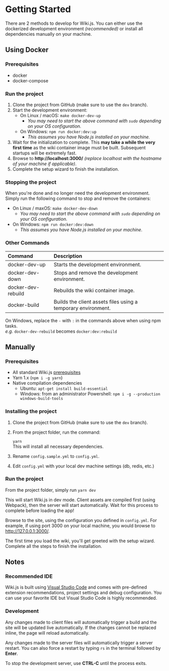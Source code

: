 # Getting Started

There are 2 methods to develop for Wiki.js. You can either use the dockerized development environment _\(recommended\)_ or install all dependencies manually on your machine.

## Using Docker

### Prerequisites

* docker
* docker-compose

### Run the project

1. Clone the project from GitHub \(make sure to use the `dev` branch\).
2. Start the development environment:
   * On Linux / macOS: `make docker-dev-up`
     * _You may need to start the above command with `sudo` depending on your OS configuration._
   * On Windows: `npm run docker:dev:up`
     * _This assumes you have Node.js installed on your machine._
3. Wait for the initialization to complete. This **may take a while the very first time** as the wiki container image must be built. Subsequent startups will be extremely fast.
4. Browse to **http://localhost:3000/** _\(replace localhost with the hostname of your machine if applicable\)_.
5. Complete the setup wizard to finish the installation.

### Stopping the project

When you're done and no longer need the development environment. Simply run the following command to stop and remove the containers:

* On Linux / maxOS: `make docker-dev-down`
  * _You may need to start the above command with `sudo` depending on your OS configuration._
* On Windows: `npm run docker:dev:down`
  * _This assumes you have Node.js installed on your machine._

### Other Commands

| Command | Description |
| :--- | :--- |
| docker-dev-up | Starts the development environment. |
| docker-dev-down | Stops and remove the development environment. |
| docker-dev-rebuild | Rebuilds the wiki container image. |
| docker-build | Builds the client assets files using a temporary environment. |

On Windows, replace the `-` with `:` in the commands above when using npm tasks.  
_e.g._ `docker-dev-rebuild` becomes `docker:dev:rebuild`

## Manually

### Prerequisites

* All standard Wiki.js [prerequisites](../installation/prerequisites.md)
* Yarn 1.x \(`npm i -g yarn`\)
* Native compilation dependencies
  * Ubuntu:  `apt-get install build-essential`
  * Windows: from an administrator Powershell: `npm i -g --production windows-build-tools`

### Installing the project

1. Clone the project from GitHub \(make sure to use the `dev` branch\).
2. From the project folder, run the command:

   `yarn`  
   This will install all necessary dependencies.

3. Rename `config.sample.yml` to `config.yml`.
4. Edit `config.yml` with your local dev machine settings \(db, redis, etc.\)

### Run the project

From the project folder, simply run `yarn dev`

This will start Wiki.js in dev mode. Client assets are compiled first \(using Webpack\), then the server will start automatically. Wait for this process to complete before loading the app!

Browse to the site, using the configuration you defined in `config.yml`. For example, if using port 3000 on your local machine, you would browse to http://127.0.0.1:3000/.

The first time you load the wiki, you'll get greeted with the setup wizard. Complete all the steps to finish the installation.

## Notes

### Recommended IDE

Wiki.js is built using [Visual Studio Code](https://code.visualstudio.com) and comes with pre-defined extension recommendations, project settings and debug configuration. You can use your favorite IDE but Visual Studio Code is highly recommended.

### Development

Any changes made to client files will automatically trigger a build and the site will be updated live automatically. If the changes cannot be replaced inline, the page will reload automatically.

Any changes made to the server files will automatically trigger a server restart. You can also force a restart by typing `rs` in the terminal followed by **Enter**.

To stop the development server, use **CTRL-C** until the process exits.


